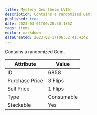 ```yaml
---
title: Mystery Gem (helm LV15)
description: Contains a randomized Gem.
published: true
date: 2023-03-01T00:20:30.185Z
tags: items
editor: markdown
dateCreated: 2023-02-17T06:52:41.434Z
---
```


Contains a randomized Gem.

|Attribute|Value|
|-|-|
|ID|6858|
|Purchase Price|3 Flips|
|Sell Price|1 Flips|
|Type|Consumable|
|Stackable|Yes|

